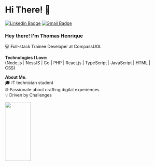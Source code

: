 
<h1>Hi There! 👋</h1>

[![Linkedin Badge](https://img.shields.io/badge/-LinkedIn-6633cc?style=flat-square&logo=Linkedin&logoColor=white&link=https://www.linkedin.com/in/thom-henrique/)](https://www.linkedin.com/in/thom-henrique/)
[![Gmail Badge](https://img.shields.io/badge/-thomas.santos02209@gmail.com-6633cc?style=flat-square&logo=Gmail&logoColor=white&link=mailto:thomas.santos02209@gmail.com)](mailto:thomas.santos02209@gmail.com)



### Hey there! I'm Thomas Henrique  
💻 Full-stack Trainee Developer at CompassUOL

**Technologies I Love:**  
(Node.js | NestJS | Go | PHP | React.js | TypeScript | JavaScript | HTML | CSS)  

**About Me:**  
🎓 IT technician student  
🌐 Passionate about crafting digital experiences  
💡 Driven by Challenges 


<div align="left">
  
  <img width="41%" height="195px" src="https://github-readme-stats.vercel.app/api/top-langs/?username=thethoomm&layout=compact&hide_border=true&title_color=8f00ff&text_color=ffffff&bg_color=0d1117" />

</div>

